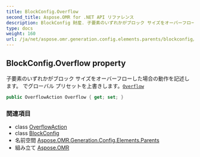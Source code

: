 ```yaml
---
title: BlockConfig.Overflow
second_title: Aspose.OMR for .NET API リファレンス
description: BlockConfig 財産. 子要素のいずれかがブロック サイズをオーバーフローした場合の動作を記述します でグローバル プリセットを上書きしますOverflow
type: docs
weight: 160
url: /ja/net/aspose.omr.generation.config.elements.parents/blockconfig/overflow/
---
```

## BlockConfig.Overflow property

子要素のいずれかがブロック サイズをオーバーフローした場合の動作を記述します。 でグローバル プリセットを上書きします。[`Overflow`](../../../aspose.omr.generation/globalpagesettings/overflow/)

```csharp
public OverflowAction Overflow { get; set; }
```

### 関連項目

* class [OverflowAction](../../../aspose.omr.generation.overflowactions/overflowaction/)
* class [BlockConfig](../)
* 名前空間 [Aspose.OMR.Generation.Config.Elements.Parents](../../blockconfig/)
* 組み立て [Aspose.OMR](../../../)


